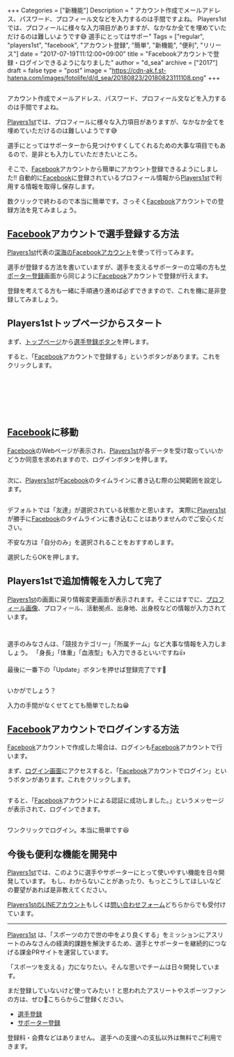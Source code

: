 +++
Categories = ["新機能"]
Description = "  アカウント作成でメールアドレス、パスワード、プロフィール文などを入力するのは手間ですよね。  Players1stでは、プロフィールに様々な入力項目がありますが、なかなか全てを埋めていただけるのは難しいようです😅  選手にとってはサポー"
Tags = ["regular", "players1st", "facebook", "アカウント登録", "簡単", "新機能", "便利", "リリース"]
date = "2017-07-19T11:12:00+09:00"
title = "Facebookアカウントで登録・ログインできるようになりました"
author = "d_sea"
archive = ["2017"]
draft = false
type = "post"
image = "https://cdn-ak.f.st-hatena.com/images/fotolife/d/d_sea/20180823/20180823111108.png"
+++

<body>
<p><figure data-orig-width="144" data-orig-height="144"><img src="https://cdn-ak.f.st-hatena.com/images/fotolife/d/d_sea/20180823/20180823111108.png" data-orig-width="144" data-orig-height="144" alt=""></figure></p>
<p>アカウント作成でメールアドレス、パスワード、プロフィール文などを入力するのは手間ですよね。</p>
<p><a href="https://players1.st/">Players1st</a>では、プロフィールに様々な入力項目がありますが、なかなか全てを埋めていただけるのは難しいようです😅</p>
<p>選手にとってはサポーターから見つけやすくしてくれるための大事な項目でもあるので、是非とも入力していただきたいところ。</p>
<p>そこで、<a class="keyword" href="http://d.hatena.ne.jp/keyword/Facebook">Facebook</a>アカウントから簡単にアカウント登録できるようにしました‼️
自動的に<a class="keyword" href="http://d.hatena.ne.jp/keyword/Facebook">Facebook</a>に登録されているプロフィール情報から<a href="https://players1.st/">Players1st</a>で利用する情報を取得し保存します。</p>
<p>数クリックで終わるので本当に簡単です。さっそく<a class="keyword" href="http://d.hatena.ne.jp/keyword/Facebook">Facebook</a>アカウントでの登録方法を見てみましょう。</p>
<h2>
<a class="keyword" href="http://d.hatena.ne.jp/keyword/Facebook">Facebook</a>アカウントで選手登録する方法</h2>
<p><a href="https://players1.st/">Players1st</a>代表の<a href="https://www.facebook.com/fukami">深海のFacebookアカウント</a>を使って行ってみます。</p>
<p>選手が登録する方法を書いていますが、選手を支えるサポーターの立場の方も<a href="https://players1.st/users/sign_up_confirm?from=blog">サポーター登録</a>画面から同じように<a class="keyword" href="http://d.hatena.ne.jp/keyword/Facebook">Facebook</a>アカウントで登録が行えます。</p>
<p>登録を考えてる方も一緒に手順通り進めば必ずできますので、これを機に是非登録してみましょう。</p>
<h2>Players1stトップページからスタート</h2>
<p>まず、<a href="https://players1.st/">トップページ</a>から<a href="https://players1.st/users/sign_up_confirm?from=blog&amp;token=U9uHncad">選手登録ボタン</a>を押します。</p>
<p>すると、「<a class="keyword" href="http://d.hatena.ne.jp/keyword/Facebook">Facebook</a>アカウントで登録する」というボタンがあります。これをクリックします。</p>
<figure data-orig-width="326" data-orig-height="128" class="tmblr-full"><img src="https://cdn-ak.f.st-hatena.com/images/fotolife/d/d_sea/20180823/20180823110758.png" data-orig-width="326" data-orig-height="128" alt=""></figure><p><br></p>
<h2><br></h2>
<h2>
<a class="keyword" href="http://d.hatena.ne.jp/keyword/Facebook">Facebook</a>に移動</h2>
<p><a class="keyword" href="http://d.hatena.ne.jp/keyword/Facebook">Facebook</a>のWebページが表示され、<a href="https://players1.st/">Players1st</a>が各データを受け取っていいかどうか同意を求めれますので、ログインボタンを押します。</p>
<figure data-orig-width="616" data-orig-height="551" class="tmblr-full"><img src="https://cdn-ak.f.st-hatena.com/images/fotolife/d/d_sea/20180823/20180823110900.png" data-orig-width="616" data-orig-height="551" alt=""></figure><p>次に、<a href="https://players1.st/">Players1st</a>が<a class="keyword" href="http://d.hatena.ne.jp/keyword/Facebook">Facebook</a>のタイムラインに書き込む際の公開範囲を設定します。</p>
<figure data-orig-width="541" data-orig-height="461" class="tmblr-full"><img src="https://cdn-ak.f.st-hatena.com/images/fotolife/d/d_sea/20180823/20180823110428.png" data-orig-width="541" data-orig-height="461" alt=""></figure><p>デフォルトでは「友達」が選択されている状態かと思います。
実際に<a href="https://players1.st/">Players1st</a>が勝手に<a class="keyword" href="http://d.hatena.ne.jp/keyword/Facebook">Facebook</a>のタイムラインに書き込むことはありませんのでご安心ください。</p>
<p>不安な方は「自分のみ」を選択されることをおすすめします。</p>
<p>選択したらOKを押します。</p>
<h2>Players1stで追加情報を入力して完了</h2>
<p><a href="https://players1.st/">Players1st</a>の画面に戻り情報変更画面が表示されます。そこにはすでに、<a class="keyword" href="http://d.hatena.ne.jp/keyword/%A5%D7%A5%ED%A5%D5%A5%A3%A1%BC%A5%EB%B2%E8%C1%FC">プロフィール画像</a>、プロフィール、活動拠点、出身地、出身校などの情報が入力されています。</p>
<figure data-orig-width="904" data-orig-height="1101" class="tmblr-full"><img src="https://cdn-ak.f.st-hatena.com/images/fotolife/d/d_sea/20180823/20180823110244.png" data-orig-width="904" data-orig-height="1101" alt=""></figure><figure data-orig-width="918" data-orig-height="870" class="tmblr-full"><img src="https://cdn-ak.f.st-hatena.com/images/fotolife/d/d_sea/20180823/20180823110749.png" data-orig-width="918" data-orig-height="870" alt=""></figure><p>選手のみなさんは、「競技カテゴリー」「所属チーム」など大事な情報を入力しましょう。
「身長」「体重」「血液型」も入力できるといいですね👍</p>
<p>最後に一番下の「Update」ボタンを押せば登録完了です🎊</p>
<figure data-orig-width="118" data-orig-height="67"><img src="https://cdn-ak.f.st-hatena.com/images/fotolife/d/d_sea/20180823/20180823110326.png" data-orig-width="118" data-orig-height="67" alt=""></figure><p>いかがでしょう？</p>
<p>入力の手間がなくせてとても簡単でしたね😁</p>
<h2>
<a class="keyword" href="http://d.hatena.ne.jp/keyword/Facebook">Facebook</a>アカウントでログインする方法</h2>
<p><a class="keyword" href="http://d.hatena.ne.jp/keyword/Facebook">Facebook</a>アカウントで作成した場合は、ログインも<a class="keyword" href="http://d.hatena.ne.jp/keyword/Facebook">Facebook</a>アカウントで行います。</p>
<p>まず、<a href="https://players1.st/users/sign_in">ログイン画面</a>にアクセスすると、「<a class="keyword" href="http://d.hatena.ne.jp/keyword/Facebook">Facebook</a>アカウントでログイン」というボタンがあります。これをクリックします。</p>
<figure data-orig-width="384" data-orig-height="167" class="tmblr-full"><img src="https://cdn-ak.f.st-hatena.com/images/fotolife/d/d_sea/20180823/20180823111313.png" data-orig-width="384" data-orig-height="167" alt=""></figure><p>すると、「<a class="keyword" href="http://d.hatena.ne.jp/keyword/Facebook">Facebook</a>アカウントによる認証に成功しました。」というメッセージが表示されて、ログインできます。</p>
<figure data-orig-width="386" data-orig-height="286" class="tmblr-full"><img src="https://cdn-ak.f.st-hatena.com/images/fotolife/d/d_sea/20180823/20180823110218.png" data-orig-width="386" data-orig-height="286" alt=""></figure><p>ワンクリックでログイン。本当に簡単です😆</p>
<h2>今後も便利な機能を開発中</h2>
<p><a href="https://players1.st/">Players1st</a>では、このように選手やサポーターにとって使いやすい機能を日々開発しています。
もし、わからないことがあったり、もっとこうしてほしいなどの要望があれば是非教えてください。</p>
<p><a href="https://line.me/R/ti/p/%40fuq1261v">Players1stのLINEアカウント</a>もしくは<a href="https://players1.st/feedbacks/new">問い合わせフォーム</a>どちらからでも受付けています。</p>
<hr>
<p><a href="https://players1.st/">Players1st</a> は、「スポーツの力で世の中をより良くする」をミッションにアスリートのみなさんの経済的課題を解決するため、選手とサポーターを継続的につなげる課金PRサイトを運営しています。</p>
<p>「スポーツを支える」力になりたい。そんな思いでチームは日々開発しています。</p>
<p>まだ登録していないけど使ってみたい！と思われたアスリートやスポーツファンの方は、ぜひ🔗こちらからご登録ください。</p>
<ul>
<li><a href="https://players1.st/users/sign_up?from=layout-drawer&amp;amp;amp;token=U9uHncad?from=blog">選手登録</a></li>
<li><a href="https://players1.st/users/sign_up?from=blog">サポーター登録</a></li>
</ul>
<p>登録料・会費などはありません。 選手への支援への支払以外は無料でご利用できます。</p>
</body>
